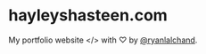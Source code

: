 # hayleyshasteen.com

My portfolio website </> with &#9825; by [@ryanlalchand](https://github.com/ryanlalchand).
